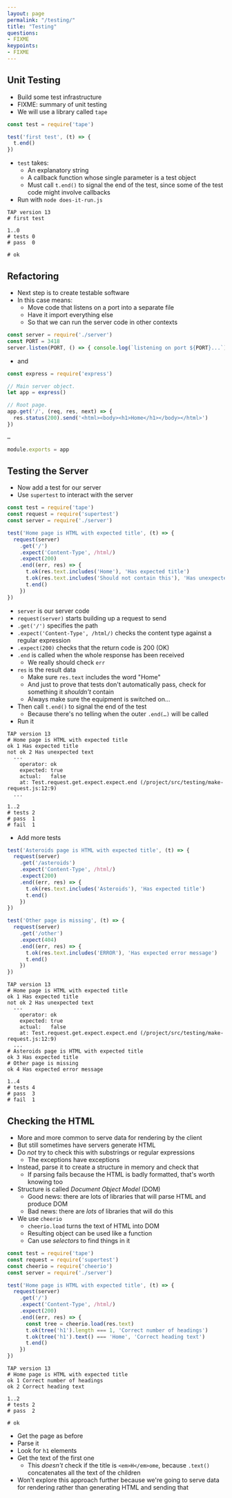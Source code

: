 ```yaml
---
layout: page
permalink: "/testing/"
title: "Testing"
questions:
- FIXME
keypoints:
- FIXME
---
```


## Unit Testing

- Build some test infrastructure
- FIXME: summary of unit testing
- We will use a library called `tape`

<!-- @src/testing/does-it-run.js -->
```js
const test = require('tape')

test('first test', (t) => {
  t.end()
})
```

- `test` takes:
  - An explanatory string
  - A callback function whose single parameter is a test object
  - Must call `t.end()` to signal the end of the test,
    since some of the test code might involve callbacks
- Run with `node does-it-run.js`

```output
TAP version 13
# first test

1..0
# tests 0
# pass  0

# ok
```

## Refactoring

- Next step is to create testable software
- In this case means:
  - Move code that listens on a port into a separate file
  - Have it import everything else
  - So that we can run the server code in other contexts

<!-- @src/testing/standalone.js -->
```js
const server = require('./server')
const PORT = 3418
server.listen(PORT, () => { console.log(`listening on port ${PORT}...`) })
```

- and

<!-- @src/testing/server.js -->
```js
const express = require('express')

// Main server object.
let app = express()

// Root page.
app.get('/', (req, res, next) => {
  res.status(200).send('<html><body><h1>Home</h1></body></html>')
})

…

module.exports = app
```

## Testing the Server

- Now add a test for our server
- Use `supertest` to interact with the server

<!-- @src/testing/make-request.js -->
```js
const test = require('tape')
const request = require('supertest')
const server = require('./server')

test('Home page is HTML with expected title', (t) => {
  request(server)
    .get('/')
    .expect('Content-Type', /html/)
    .expect(200)
    .end((err, res) => {
      t.ok(res.text.includes('Home'), 'Has expected title')
      t.ok(res.text.includes('Should not contain this'), 'Has unexpected text')
      t.end()
    })
})
```

- `server` is our server code
- `request(server)` starts building up a request to send
- `.get('/')` specifies the path
- `.expect('Content-Type', /html/)` checks the content type against a regular expression
- `.expect(200)` checks that the return code is 200 (OK)
- `.end` is called when the whole response has been received
  - We really should check `err`
- `res` is the result data
  - Make sure `res.text` includes the word "Home"
  - And just to prove that tests don't automatically pass,
    check for something it *shouldn't* contain
  - Always make sure the equipment is switched on…
- Then call `t.end()` to signal the end of the test
  - Because there's no telling when the outer `.end(…)` will be called
- Run it

```output
TAP version 13
# Home page is HTML with expected title
ok 1 Has expected title
not ok 2 Has unexpected text
  ---
    operator: ok
    expected: true
    actual:   false
    at: Test.request.get.expect.expect.end (/project/src/testing/make-request.js:12:9)
  ...

1..2
# tests 2
# pass  1
# fail  1
```

- Add more tests

<!-- @src/testing/make-request.js -->
```js
test('Asteroids page is HTML with expected title', (t) => {
  request(server)
    .get('/asteroids')
    .expect('Content-Type', /html/)
    .expect(200)
    .end((err, res) => {
      t.ok(res.text.includes('Asteroids'), 'Has expected title')
      t.end()
    })
})

test('Other page is missing', (t) => {
  request(server)
    .get('/other')
    .expect(404)
    .end((err, res) => {
      t.ok(res.text.includes('ERROR'), 'Has expected error message')
      t.end()
    })
})
```
```output
TAP version 13
# Home page is HTML with expected title
ok 1 Has expected title
not ok 2 Has unexpected text
  ---
    operator: ok
    expected: true
    actual:   false
    at: Test.request.get.expect.expect.end (/project/src/testing/make-request.js:12:9)
  ...
# Asteroids page is HTML with expected title
ok 3 Has expected title
# Other page is missing
ok 4 Has expected error message

1..4
# tests 4
# pass  3
# fail  1
```

## Checking the HTML

- More and more common to serve data for rendering by the client
- But still sometimes have servers generate HTML
- Do *not* try to check this with substrings or regular expressions
  - The exceptions have exceptions
- Instead, parse it to create a structure in memory and check that
  - If parsing fails because the HTML is badly formatted, that's worth knowing too
- Structure is called _Document Object Model_ (DOM)
  - Good news: there are lots of libraries that will parse HTML and produce DOM
  - Bad news: there are *lots* of libraries that will do this
- We use `cheerio`
  - `cheerio.load` turns the text of HTML into DOM
  - Resulting object can be used like a function
  - Can use _selectors_ to find things in it

<!-- @src/testing/check-dom.js -->
```js
const test = require('tape')
const request = require('supertest')
const cheerio = require('cheerio')
const server = require('./server')

test('Home page is HTML with expected title', (t) => {
  request(server)
    .get('/')
    .expect('Content-Type', /html/)
    .expect(200)
    .end((err, res) => {
      const tree = cheerio.load(res.text)
      t.ok(tree('h1').length === 1, 'Correct number of headings')
      t.ok(tree('h1').text() === 'Home', 'Correct heading text')
      t.end()
    })
})
```
```output
TAP version 13
# Home page is HTML with expected title
ok 1 Correct number of headings
ok 2 Correct heading text

1..2
# tests 2
# pass  2

# ok
```

- Get the page as before
- Parse it
- Look for `h1` elements
- Get the text of the first one
  - This *doesn't* check if the title is `<em>H</em>ome`,
    because `.text()` concatenates all the text of the children
- Won't explore this approach further because we're going to serve data for rendering
  rather than generating HTML and sending that
